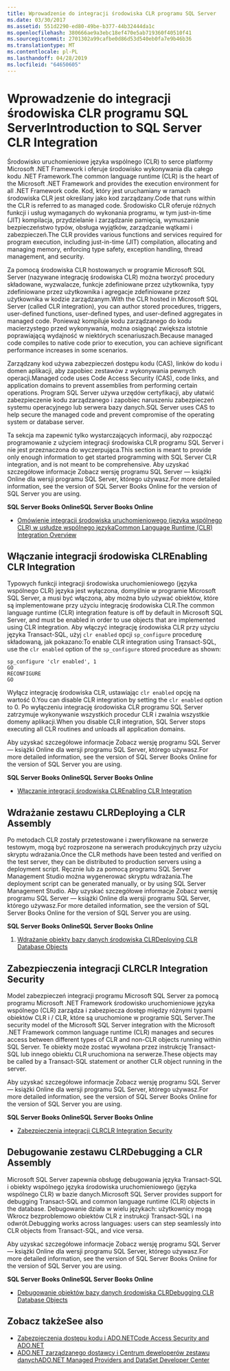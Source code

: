 ```yaml
---
title: Wprowadzenie do integracji środowiska CLR programu SQL Server
ms.date: 03/30/2017
ms.assetid: 551d2290-ed80-49be-b377-44b32444da1c
ms.openlocfilehash: 380666ae9a3ebc18ef470e5ab719360f40510f41
ms.sourcegitcommit: 2701302a99cafbe0d86d53d540eb0fa7e9b46b36
ms.translationtype: MT
ms.contentlocale: pl-PL
ms.lasthandoff: 04/28/2019
ms.locfileid: "64650605"
---
```

# <a name="introduction-to-sql-server-clr-integration"></a><span data-ttu-id="32777-102">Wprowadzenie do integracji środowiska CLR programu SQL Server</span><span class="sxs-lookup"><span data-stu-id="32777-102">Introduction to SQL Server CLR Integration</span></span>
<span data-ttu-id="32777-103">Środowisko uruchomieniowe języka wspólnego (CLR) to serce platformy Microsoft .NET Framework i oferuje środowisko wykonywania dla całego kodu .NET Framework.</span><span class="sxs-lookup"><span data-stu-id="32777-103">The common language runtime (CLR) is the heart of the Microsoft .NET Framework and provides the execution environment for all .NET Framework code.</span></span> <span data-ttu-id="32777-104">Kod, który jest uruchamiany w ramach środowiska CLR jest określany jako kod zarządzany.</span><span class="sxs-lookup"><span data-stu-id="32777-104">Code that runs within the CLR is referred to as managed code.</span></span> <span data-ttu-id="32777-105">Środowisko CLR oferuje różnych funkcji i usług wymaganych do wykonania programu, w tym just-in-time (JIT) kompilacja, przydzielanie i zarządzanie pamięcią, wymuszanie bezpieczeństwo typów, obsługa wyjątków, zarządzanie wątkami i zabezpieczeń.</span><span class="sxs-lookup"><span data-stu-id="32777-105">The CLR provides various functions and services required for program execution, including just-in-time (JIT) compilation, allocating and managing memory, enforcing type safety, exception handling, thread management, and security.</span></span>  
  
 <span data-ttu-id="32777-106">Za pomocą środowiska CLR hostowanych w programie Microsoft SQL Server (nazywane integrację środowiska CLR) można tworzyć procedury składowane, wyzwalacze, funkcje zdefiniowane przez użytkownika, typy zdefiniowane przez użytkownika i agregacje zdefiniowane przez użytkownika w kodzie zarządzanym.</span><span class="sxs-lookup"><span data-stu-id="32777-106">With the CLR hosted in Microsoft SQL Server (called CLR integration), you can author stored procedures, triggers, user-defined functions, user-defined types, and user-defined aggregates in managed code.</span></span> <span data-ttu-id="32777-107">Ponieważ kompiluje kodu zarządzanego do kodu macierzystego przed wykonywania, można osiągnąć zwiększa istotnie poprawiającą wydajność w niektórych scenariuszach.</span><span class="sxs-lookup"><span data-stu-id="32777-107">Because managed code compiles to native code prior to execution, you can achieve significant performance increases in some scenarios.</span></span>  
  
 <span data-ttu-id="32777-108">Zarządzany kod używa zabezpieczeń dostępu kodu (CAS), linków do kodu i domen aplikacji, aby zapobiec zestawów z wykonywania pewnych operacji.</span><span class="sxs-lookup"><span data-stu-id="32777-108">Managed code uses Code Access Security (CAS), code links, and application domains to prevent assemblies from performing certain operations.</span></span> <span data-ttu-id="32777-109">Program SQL Server używa urzędów certyfikacji, aby ułatwić zabezpieczenie kodu zarządzanego i zapobiec naruszeniu zabezpieczeń systemu operacyjnego lub serwera bazy danych.</span><span class="sxs-lookup"><span data-stu-id="32777-109">SQL Server uses CAS to help secure the managed code and prevent compromise of the operating system or database server.</span></span>  
  
 <span data-ttu-id="32777-110">Ta sekcja ma zapewnić tylko wystarczających informacji, aby rozpocząć programowanie z użyciem integracji środowiska CLR programu SQL Server i nie jest przeznaczona do wyczerpująca.</span><span class="sxs-lookup"><span data-stu-id="32777-110">This section is meant to provide only enough information to get started programming with SQL Server CLR integration, and is not meant to be comprehensive.</span></span> <span data-ttu-id="32777-111">Aby uzyskać szczegółowe informacje Zobacz wersję programu SQL Server — książki Online dla wersji programu SQL Server, którego używasz.</span><span class="sxs-lookup"><span data-stu-id="32777-111">For more detailed information, see the version of SQL Server Books Online for the version of SQL Server you are using.</span></span>  
  
 <span data-ttu-id="32777-112">**SQL Server Books Online**</span><span class="sxs-lookup"><span data-stu-id="32777-112">**SQL Server Books Online**</span></span>  
  
- [<span data-ttu-id="32777-113">Omówienie integracji środowiska uruchomieniowego (języka wspólnego CLR) w usłudze wspólnego języka</span><span class="sxs-lookup"><span data-stu-id="32777-113">Common Language Runtime (CLR) Integration Overview</span></span>](https://go.microsoft.com/fwlink/?LinkId=115242)  
  
## <a name="enabling-clr-integration"></a><span data-ttu-id="32777-114">Włączanie integracji środowiska CLR</span><span class="sxs-lookup"><span data-stu-id="32777-114">Enabling CLR Integration</span></span>  
 <span data-ttu-id="32777-115">Typowych funkcji integracji środowiska uruchomieniowego (języka wspólnego CLR) języka jest wyłączona, domyślnie w programie Microsoft SQL Server, a musi być włączona, aby można było używać obiektów, które są implementowane przy użyciu integrację środowiska CLR.</span><span class="sxs-lookup"><span data-stu-id="32777-115">The common language runtime (CLR) integration feature is off by default in Microsoft SQL Server, and must be enabled in order to use objects that are implemented using CLR integration.</span></span> <span data-ttu-id="32777-116">Aby włączyć integrację środowiska CLR przy użyciu języka Transact-SQL, użyj `clr enabled` opcji `sp_configure` procedurę składowaną, jak pokazano:</span><span class="sxs-lookup"><span data-stu-id="32777-116">To enable CLR integration using Transact-SQL, use the `clr enabled` option of the `sp_configure` stored procedure as shown:</span></span>  
  
```  
sp_configure 'clr enabled', 1  
GO  
RECONFIGURE  
GO  
```  
  
 <span data-ttu-id="32777-117">Wyłącz integrację środowiska CLR, ustawiając `clr enabled` opcję na wartość 0.</span><span class="sxs-lookup"><span data-stu-id="32777-117">You can disable CLR integration by setting the `clr enabled` option to 0.</span></span> <span data-ttu-id="32777-118">Po wyłączeniu integrację środowiska CLR programu SQL Server zatrzymuje wykonywanie wszystkich procedur CLR i zwalnia wszystkie domeny aplikacji.</span><span class="sxs-lookup"><span data-stu-id="32777-118">When you disable CLR integration, SQL Server stops executing all CLR routines and unloads all application domains.</span></span>  
  
 <span data-ttu-id="32777-119">Aby uzyskać szczegółowe informacje Zobacz wersję programu SQL Server — książki Online dla wersji programu SQL Server, którego używasz.</span><span class="sxs-lookup"><span data-stu-id="32777-119">For more detailed information, see the version of SQL Server Books Online for the version of SQL Server you are using.</span></span>  
  
 <span data-ttu-id="32777-120">**SQL Server Books Online**</span><span class="sxs-lookup"><span data-stu-id="32777-120">**SQL Server Books Online**</span></span>  
  
- [<span data-ttu-id="32777-121">Włączanie integracji środowiska CLR</span><span class="sxs-lookup"><span data-stu-id="32777-121">Enabling CLR Integration</span></span>](https://go.microsoft.com/fwlink/?LinkId=115230)  
  
## <a name="deploying-a-clr-assembly"></a><span data-ttu-id="32777-122">Wdrażanie zestawu CLR</span><span class="sxs-lookup"><span data-stu-id="32777-122">Deploying a CLR Assembly</span></span>  
 <span data-ttu-id="32777-123">Po metodach CLR zostały przetestowane i zweryfikowane na serwerze testowym, mogą być rozproszone na serwerach produkcyjnych przy użyciu skryptu wdrażania.</span><span class="sxs-lookup"><span data-stu-id="32777-123">Once the CLR methods have been tested and verified on the test server, they can be distributed to production servers using a deployment script.</span></span> <span data-ttu-id="32777-124">Ręcznie lub za pomocą programu SQL Server Management Studio można wygenerować skryptu wdrażania.</span><span class="sxs-lookup"><span data-stu-id="32777-124">The deployment script can be generated manually, or by using SQL Server Management Studio.</span></span> <span data-ttu-id="32777-125">Aby uzyskać szczegółowe informacje Zobacz wersję programu SQL Server — książki Online dla wersji programu SQL Server, którego używasz.</span><span class="sxs-lookup"><span data-stu-id="32777-125">For more detailed information, see the version of SQL Server Books Online for the version of SQL Server you are using.</span></span>  
  
 <span data-ttu-id="32777-126">**SQL Server Books Online**</span><span class="sxs-lookup"><span data-stu-id="32777-126">**SQL Server Books Online**</span></span>  
  
1. [<span data-ttu-id="32777-127">Wdrażanie obiekty bazy danych środowiska CLR</span><span class="sxs-lookup"><span data-stu-id="32777-127">Deploying CLR Database Objects</span></span>](https://go.microsoft.com/fwlink/?LinkId=115232)  
  
## <a name="clr-integration-security"></a><span data-ttu-id="32777-128">Zabezpieczenia integracji CLR</span><span class="sxs-lookup"><span data-stu-id="32777-128">CLR Integration Security</span></span>  
 <span data-ttu-id="32777-129">Model zabezpieczeń integracji programu Microsoft SQL Server za pomocą programu Microsoft .NET Framework środowisko uruchomieniowe języka wspólnego (CLR) zarządza i zabezpiecza dostęp między różnymi typami obiektów CLR i / CLR, które są uruchomione w programie SQL Server.</span><span class="sxs-lookup"><span data-stu-id="32777-129">The security model of the Microsoft SQL Server integration with the Microsoft .NET Framework common language runtime (CLR) manages and secures access between different types of CLR and non-CLR objects running within SQL Server.</span></span> <span data-ttu-id="32777-130">Te obiekty może zostać wywołana przez instrukcję Transact-SQL lub innego obiektu CLR uruchomiona na serwerze.</span><span class="sxs-lookup"><span data-stu-id="32777-130">These objects may be called by a Transact-SQL statement or another CLR object running in the server.</span></span>  
  
 <span data-ttu-id="32777-131">Aby uzyskać szczegółowe informacje Zobacz wersję programu SQL Server — książki Online dla wersji programu SQL Server, którego używasz.</span><span class="sxs-lookup"><span data-stu-id="32777-131">For more detailed information, see the version of SQL Server Books Online for the version of SQL Server you are using.</span></span>  
  
 <span data-ttu-id="32777-132">**SQL Server Books Online**</span><span class="sxs-lookup"><span data-stu-id="32777-132">**SQL Server Books Online**</span></span>  
  
- [<span data-ttu-id="32777-133">Zabezpieczenia integracji CLR</span><span class="sxs-lookup"><span data-stu-id="32777-133">CLR Integration Security</span></span>](https://go.microsoft.com/fwlink/?LinkId=115234)  
  
## <a name="debugging-a-clr-assembly"></a><span data-ttu-id="32777-134">Debugowanie zestawu CLR</span><span class="sxs-lookup"><span data-stu-id="32777-134">Debugging a CLR Assembly</span></span>  
 <span data-ttu-id="32777-135">Microsoft SQL Server zapewnia obsługę debugowania języka Transact-SQL i obiekty wspólnego języka środowiska uruchomieniowego (języka wspólnego CLR) w bazie danych.</span><span class="sxs-lookup"><span data-stu-id="32777-135">Microsoft SQL Server provides support for debugging Transact-SQL and common language runtime (CLR) objects in the database.</span></span> <span data-ttu-id="32777-136">Debugowanie działa w wielu językach: użytkownicy mogą Wkrocz bezproblemowo obiektów CLR z instrukcji Transact-SQL i na odwrót.</span><span class="sxs-lookup"><span data-stu-id="32777-136">Debugging works across languages: users can step seamlessly into CLR objects from Transact-SQL, and vice versa.</span></span>  
  
 <span data-ttu-id="32777-137">Aby uzyskać szczegółowe informacje Zobacz wersję programu SQL Server — książki Online dla wersji programu SQL Server, którego używasz.</span><span class="sxs-lookup"><span data-stu-id="32777-137">For more detailed information, see the version of SQL Server Books Online for the version of SQL Server you are using.</span></span>  
  
 <span data-ttu-id="32777-138">**SQL Server Books Online**</span><span class="sxs-lookup"><span data-stu-id="32777-138">**SQL Server Books Online**</span></span>  
  
- [<span data-ttu-id="32777-139">Debugowanie obiektów bazy danych środowiska CLR</span><span class="sxs-lookup"><span data-stu-id="32777-139">Debugging CLR Database Objects</span></span>](https://go.microsoft.com/fwlink/?LinkId=115236)  
  
## <a name="see-also"></a><span data-ttu-id="32777-140">Zobacz także</span><span class="sxs-lookup"><span data-stu-id="32777-140">See also</span></span>

- [<span data-ttu-id="32777-141">Zabezpieczenia dostępu kodu i ADO.NET</span><span class="sxs-lookup"><span data-stu-id="32777-141">Code Access Security and ADO.NET</span></span>](../../../../../docs/framework/data/adonet/code-access-security.md)
- [<span data-ttu-id="32777-142">ADO.NET zarządzanego dostawcy i Centrum deweloperów zestawu danych</span><span class="sxs-lookup"><span data-stu-id="32777-142">ADO.NET Managed Providers and DataSet Developer Center</span></span>](https://go.microsoft.com/fwlink/?LinkId=217917)
